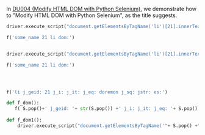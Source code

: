 In [DU004 (Modify HTML DOM with Python Selenium)](https://github.com/udexon/DUNIIX/blob/main/DU004_Modify_HTML.md), we demonstrate how to "Modify HTML DOM with Python Selenium", as the title suggests.


```py
driver.execute_script("document.getElementsByTagName('li')[21].innerText='mifasolasido'")
```

```py
f('some_name 21 li dom:')
```


```py

driver.execute_script("document.getElementsByTagName('li')[21].innerText='mifasolasido'")

f('some_name 21 li dom:')




f('li j_geid: 21 j_i: j_it: j_eq: doremon j_sq: jstr: es:')

def f_dom():
   f( S.pop()+' j_geid: '+ str(S.pop()) +' j_i: j_it: j_eq: '+ S.pop() +' j_sq: jstr: es:')
   
def f_dom1():
    driver.execute_script("document.getElementsByTagName('"+ S.pop() +"')["+ str(S.pop()) +"].innerText='"+ S.pop() +"'")
```
